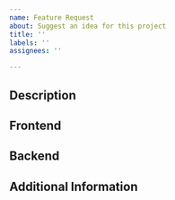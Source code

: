 ```yaml
---
name: Feature Request
about: Suggest an idea for this project
title: ''
labels: ''
assignees: ''

---
```


## Description

<!-- What is the issue presented/required for the project -->

## Frontend

<!-- What dependencies are present on the frontend, what dependencies exist?-->

## Backend

<!-- What dependencies are present on the backend, are there any logic/external data required?-->

## Additional Information
